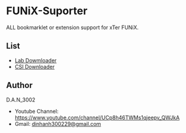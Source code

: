 # FUNiX-Suporter
ALL bookmarklet or extension support for xTer FUNiX.
## List

* [Lab Dowmloader](https://github.com/DAN3002/FUNiX-Supporter/tree/master/Lab%20Downloader)
* [CSI Downloader](https://github.com/DAN3002/FUNiX-Supporter/tree/master/CSI%20Downloader)

## Author
D.A.N_3002

* Youtube Channel: https://www.youtube.com/channel/UCp8h46TWMs1qjeepv_QWJkA
* Gmail: dinhanh300229@gmail.com
